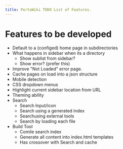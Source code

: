 ```yaml
---
title: PortaWiki TODO List of Features.
---
```


Features to be developed
========================

* Default to a (configed) home page in subdirectories
* What happens in sidebar when its a directory
    * Show sublist from sidebar?
    * Show error? (prefer this)
* Improve "Not Loaded" error page.
* Cache pages on load into a json structure
* Mobile detection
* CSS dropdown menus
* Highlight current sidebar location from URL
* Theming ability
* Search 
    * Search Input/icon
    * Search using a generated index
    * Searchusing external tools
    * Search by loading each file
* Build Tool
    * Comile search index
    * Generate all content into index.html templates
    * Has crossover with Search and cache
